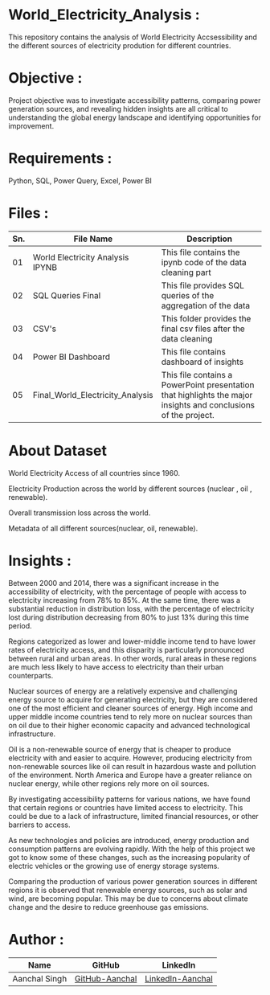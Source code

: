# World_Electricity_Analysis :
This repository contains the analysis of World Electricity Accsessibility and the different sources of electricity prodution for different countries. 

# Objective :
Project objective was to investigate accessibility patterns, comparing power generation sources, and revealing hidden insights are all critical to understanding the global energy landscape and identifying opportunities for improvement.

# Requirements :
Python, SQL, Power Query, Excel, Power BI

# Files :
| Sn. | File Name | Description |
| - | - | - |
| 01 | World Electricity Analysis IPYNB | This file contains the ipynb code of the data cleaning part |
| 02 | SQL Queries Final | This file provides SQL queries of the aggregation of the data |
| 03 | CSV's | This folder provides the final csv files after the data cleaning |
| 04 | Power BI Dashboard | This file contains dashboard of insights |
| 05 | Final_World_Electricity_Analysis | This file contains a PowerPoint presentation that highlights the major insights and conclusions of the project. |

# About Dataset
World Electricity Access of all countries since 1960.

Electricity Production across the world by different sources (nuclear , oil , renewable).

Overall transmission loss across the world.

Metadata of all different sources(nuclear, oil, renewable).


# Insights :
Between 2000 and 2014, there was a significant increase in the accessibility of electricity, with the percentage of people with access to electricity increasing from 78% to 85%. At the same time, there was a substantial reduction in distribution loss, with the percentage of electricity lost during distribution decreasing from 80% to just 13% during this time period.

Regions categorized as lower and lower-middle income tend to have lower rates of electricity access, and this disparity is particularly pronounced between rural and urban areas. In other words, rural areas in these regions are much less likely to have access to electricity than their urban counterparts.

Nuclear sources of energy are a relatively expensive and challenging energy source to acquire for generating electricity, but they are considered one of the most efficient and cleaner sources of energy. High income and upper middle income countries tend to rely more on nuclear sources than on oil due to their higher economic capacity and advanced technological infrastructure.

Oil is a non-renewable source of energy that is cheaper to produce electricity with and easier to acquire. However, producing electricity from non-renewable sources like oil can result in hazardous waste and pollution of the environment. North America and Europe have a greater reliance on nuclear energy, while other regions rely more on oil sources.

By investigating accessibility patterns for various nations, we have found that certain regions or countries have limited access to electricity. This could be due to a lack of infrastructure, limited financial resources, or other barriers to access.

As new technologies and policies are introduced, energy production and consumption patterns are evolving rapidly. With the help of this project we got to know some of these changes, such as the increasing popularity of electric vehicles or the growing use of energy storage systems.

Comparing the production of various power generation sources in different regions it is observed that renewable energy sources, such as solar and wind, are becoming popular. This may be due to concerns about climate change and the desire to reduce greenhouse gas emissions.

# Author :
| Name | GitHub | LinkedIn |
| - | - | - |
| Aanchal Singh | [GitHub-Aanchal](https://github.com/aanchalchauhan) | [LinkedIn-Aanchal](https://www.linkedin.com/in/aanchalschauhan/) |
